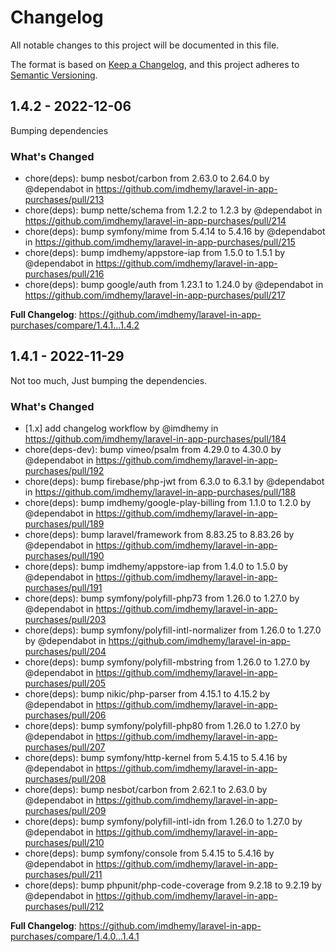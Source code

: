 # Changelog

All notable changes to this project will be documented in this file.

The format is based on [Keep a Changelog](https://keepachangelog.com/en/1.0.0/),
and this project adheres
to [Semantic Versioning](https://semver.org/spec/v2.0.0.html).

## 1.4.2 - 2022-12-06

Bumping dependencies

### What's Changed

- chore(deps): bump nesbot/carbon from 2.63.0 to 2.64.0 by @dependabot in https://github.com/imdhemy/laravel-in-app-purchases/pull/213
- chore(deps): bump nette/schema from 1.2.2 to 1.2.3 by @dependabot in https://github.com/imdhemy/laravel-in-app-purchases/pull/214
- chore(deps): bump symfony/mime from 5.4.14 to 5.4.16 by @dependabot in https://github.com/imdhemy/laravel-in-app-purchases/pull/215
- chore(deps): bump imdhemy/appstore-iap from 1.5.0 to 1.5.1 by @dependabot in https://github.com/imdhemy/laravel-in-app-purchases/pull/216
- chore(deps): bump google/auth from 1.23.1 to 1.24.0 by @dependabot in https://github.com/imdhemy/laravel-in-app-purchases/pull/217

**Full Changelog**: https://github.com/imdhemy/laravel-in-app-purchases/compare/1.4.1...1.4.2

## 1.4.1 - 2022-11-29

Not too much, Just bumping the dependencies.

### What's Changed

- [1.x] add changelog workflow by @imdhemy in https://github.com/imdhemy/laravel-in-app-purchases/pull/184
- chore(deps-dev): bump vimeo/psalm from 4.29.0 to 4.30.0 by @dependabot in https://github.com/imdhemy/laravel-in-app-purchases/pull/192
- chore(deps): bump firebase/php-jwt from 6.3.0 to 6.3.1 by @dependabot in https://github.com/imdhemy/laravel-in-app-purchases/pull/188
- chore(deps): bump imdhemy/google-play-billing from 1.1.0 to 1.2.0 by @dependabot in https://github.com/imdhemy/laravel-in-app-purchases/pull/189
- chore(deps): bump laravel/framework from 8.83.25 to 8.83.26 by @dependabot in https://github.com/imdhemy/laravel-in-app-purchases/pull/190
- chore(deps): bump imdhemy/appstore-iap from 1.4.0 to 1.5.0 by @dependabot in https://github.com/imdhemy/laravel-in-app-purchases/pull/191
- chore(deps): bump symfony/polyfill-php73 from 1.26.0 to 1.27.0 by @dependabot in https://github.com/imdhemy/laravel-in-app-purchases/pull/203
- chore(deps): bump symfony/polyfill-intl-normalizer from 1.26.0 to 1.27.0 by @dependabot in https://github.com/imdhemy/laravel-in-app-purchases/pull/204
- chore(deps): bump symfony/polyfill-mbstring from 1.26.0 to 1.27.0 by @dependabot in https://github.com/imdhemy/laravel-in-app-purchases/pull/205
- chore(deps): bump nikic/php-parser from 4.15.1 to 4.15.2 by @dependabot in https://github.com/imdhemy/laravel-in-app-purchases/pull/206
- chore(deps): bump symfony/polyfill-php80 from 1.26.0 to 1.27.0 by @dependabot in https://github.com/imdhemy/laravel-in-app-purchases/pull/207
- chore(deps): bump symfony/http-kernel from 5.4.15 to 5.4.16 by @dependabot in https://github.com/imdhemy/laravel-in-app-purchases/pull/208
- chore(deps): bump nesbot/carbon from 2.62.1 to 2.63.0 by @dependabot in https://github.com/imdhemy/laravel-in-app-purchases/pull/209
- chore(deps): bump symfony/polyfill-intl-idn from 1.26.0 to 1.27.0 by @dependabot in https://github.com/imdhemy/laravel-in-app-purchases/pull/210
- chore(deps): bump symfony/console from 5.4.15 to 5.4.16 by @dependabot in https://github.com/imdhemy/laravel-in-app-purchases/pull/211
- chore(deps): bump phpunit/php-code-coverage from 9.2.18 to 9.2.19 by @dependabot in https://github.com/imdhemy/laravel-in-app-purchases/pull/212

**Full Changelog**: https://github.com/imdhemy/laravel-in-app-purchases/compare/1.4.0...1.4.1
